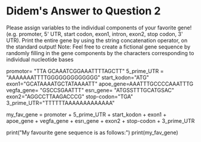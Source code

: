 # Didem's Answer to Question 2

Please assign variables to the individual components of your favorite gene! (e.g.
promoter, 5' UTR, start codon, exon1, intron, exon2, stop codon, 3' UTR). Print the entire gene
by using the string concatenation operator, on the standard output! Note: Feel free to create a
fictional gene sequence by randomly filling in the gene components by the characters
corresponding to individual nucleotide bases

promotor= "TTA GCAAATCGGAAATTTTAGCTT"
5_prime_UTR = "AAAAAAATTTTGGGGGGGGGGGGG"
start_kodon="ATG"
exon1="GCATAAAATGCTATAAAATT"
apoe_gene=AAATTTGCCCCAAATTTG
vegfa_gene= "GSCCSGAATTT"
esrı_gene= "ATGSSTTTGCATGSAC"
exon2="AGGCCTTAAGACCCG"
stop-codon="TGA"
3_prime_UTR="TTTTTTAAAAAAAAAAAAA"

my_fav_gene = promoter + 5_prime_UTR + start_kodon + exon1 + apoe_gene + vegfa_gene + esrı_gene + exon2 + stop-codon + 3_prime_UTR

print("My favourite gene sequence is as follows:")
print(my_fav_gene)

